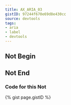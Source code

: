 ```yaml
---
title: AX_ARIA_03
gistID: 97244f670e69d8e430cc
source: devtools
tags:
- aria
- label
- devtools
---
```


<h2 aria-describedby="{{ page.gistID }}">Not Begin</h2>
<div class="rendered-not">
<!-- Bad: the checkbox role requires the aria-checked state -->
<span role="checkbox" aria-labelledby="foo" tabindex="0"></span>
</div> <!-- rendered-not -->

<h2 aria-describedby="{{ page.gistID }}">Not End</h2>

<h3 aria-describedby="{{ page.gistID }}">Code for this Not</h3>
{% gist page.gistID %}